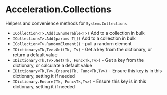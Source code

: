 # Acceleration.Collections

Helpers and convenience methods for `System.Collections`

* `ICollection<T>.Add(IEnumerable<T>)` Add to a collection in bulk
* `ICollection<T>.Add(params T[])` Add to a collection in bulk
* `ICollection<T>.RandomElement()` - pull a random element
* `IDictionary<Tk,Tv>.Get(Tk, Tv)` - Get a key from the
  dictionary, or return a default value
* `IDictionary<Tk,Tv>.Get(Tk, Func<Tk,Tv>)` - Get a key from the
  dictionary, or calculate a default value
* `IDictionary<Tk,Tv>.Ensure(Tk, Func<Tk,Tv>)` - Ensure this key is in
  this dictionary, setting it if needed
* `IDictionary.Ensure(Tk, Func<Tk,Tv>)` - Ensure this key is in
  this dictionary, setting it if needed